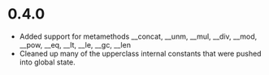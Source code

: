 # 0.4.0

* Added support for metamethods __concat, __unm, __mul, __div, __mod, __pow, __eq, __lt, __le, __gc, __len
* Cleaned up many of the upperclass internal constants that were pushed into global state. 